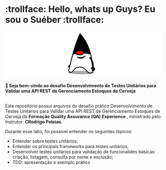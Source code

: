 <div>
  <h1 align="left">
  :trollface: Hello, whats up Guys?  Eu sou o Suéber :trollface:
  </h1>

  
  ![Texto Alternativo](https://github.com/SueberDEV/DIO-API_REST_GER_BEER/blob/main/beer_api_DIO/Cat-java.gif)
    
<div align='left'>
  <b> 🎉 Seja bem-vindo ao desafio Desenvolvimento de Testes Unitários para Validar uma API REST de Gerenciamento Estoques de Cerveja </b>
</div> </br>

  <p align="left">
    Este repositório possui arquivos do desafio prático Desenvolvimento de Testes Unitários para Validar uma API REST de Gerenciamento Estoques de Cerveja da <b>Formação Quality Assurance (QA) Experience </b>, ministrado pelo Instrutor: <b>CRodrigo Peleias</b>.</p>
    
 Durante esse labs, foi possível entender os seguintes tópicos:
  
* Entender sobre testes unitários; 
* Entender os principais frameworks para testes unitários;
* Desenvolver testes unitários para validação de funcionalides básicas: criação, listagem, consulta por nome e exclusão;
* TDD: apresentação e exemplo prático
  
